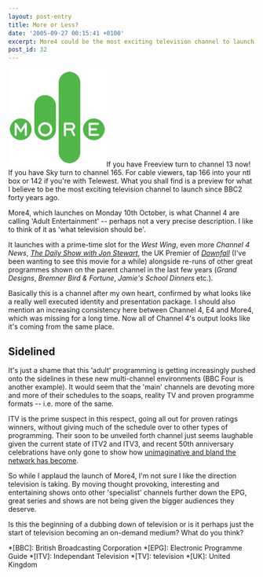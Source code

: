 ```yaml
---
layout: post-entry
title: More or Less?
date: '2005-09-27 00:15:41 +0100'
excerpt: More4 could be the most exciting television channel to launch since the advent of BBC2 forty years ago.
post_id: 32
---
```

<img class="right" src="/assets/images/2005/09/more4.png" alt="More4 Logo"/>If you have Freeview turn to channel 13 now! If you have Sky turn to channel 165. For cable viewers, tap 166 into your ntl box or 142 if you're with Telewest. What you shall find is a preview for what I believe to be the most exciting television channel to launch since BBC2 forty years ago.

More4, which launches on Monday 10th October, is what Channel 4 are calling 'Adult Entertainment' -- perhaps not a very precise description. I like to think of it as 'what television should be'.

It launches with a prime-time slot for the <cite>West Wing</cite>, even more <cite>Channel 4 News</cite>, <cite>[The Daily Show with Jon Stewart][1]</cite>, the UK Premier of <cite>[Downfall][2]</cite> (I've been wanting to see this movie for a while) alongside re-runs of other great programmes shown on the parent channel in the last few years (<cite>Grand Designs</cite>, <cite>Bremner Bird & Fortune</cite>, <cite>Jamie's School Dinners</cite> etc.).

Basically this is a channel after my own heart, confirmed by what looks like a really well executed identity and presentation package. I should also mention an increasing consistency here between Channel 4, E4 and More4, which was missing for a long time. Now all of Channel 4's output looks like it's coming from the same place.

## Sidelined
It's just a shame that this 'adult' programming is getting increasingly pushed onto the sidelines in these new multi-channel environments (BBC Four is another example).  It would seem that the 'main' channels are devoting more and more of their schedules to the soaps, reality TV and proven programme formats  --  i.e. more of the same.

ITV is the prime suspect in this respect, going all out for proven ratings winners, without giving much of the schedule over to other types of programming. Their soon to be unveiled forth channel just seems laughable given the current state of ITV2 and ITV3, and recent 50th anniversary celebrations have only gone to show how [unimaginative and bland the network has become][3].

So while I applaud the launch of More4, I'm not sure I like the direction television is taking.  By moving thought provoking, interesting and entertaining shows onto other 'specialist' channels further down the EPG, great series and shows are not being given the bigger audiences they deserve.

Is this the beginning of a dubbing down of television or is it perhaps just the start of television becoming an on-demand medium? What do you think?

[1]: http://www.comedycentral.com/shows/the_daily_show/
[2]: http://www.imdb.com/title/tt0363163/
[3]: http://news.bbc.co.uk/1/shared/spl/hi/guides/456900/456930/html/nn1page1.stm

*[BBC]: British Broadcasting Corporation
*[EPG]: Electronic Programme Guide
*[ITV]: Independant Television
*[TV]: television
*[UK]: United Kingdom